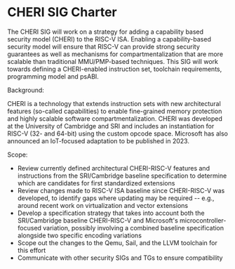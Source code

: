 # CHERI SIG Charter

The CHERI SIG will work on a strategy for adding a capability based security model (CHERI) to the RISC-V ISA. Enabling a capability-based security model will ensure that RISC-V can provide strong security guarantees as well as mechanisms for compartmentalization that are more scalable than traditional MMU/PMP-based techniques. This SIG will work towards defining a CHERI-enabled instruction set, toolchain requirements, programming model and psABI.

Background:

CHERI is a technology that extends instruction sets with new architectural features (so-called capabilities) to enable fine-grained memory protection and highly scalable software compartmentalization. CHERI was developed at the University of Cambridge and SRI and includes an instantiation for RISC-V (32- and 64-bit) using the custom opcode space. Microsoft has also announced an IoT-focused adaptation to be published in 2023.

Scope:

 * Review currently defined architectural CHERI-RISC-V features and instructions from the SRI/Cambridge baseline specification to determine which are candidates for first standardized extensions
 * Review changes made to RISC-V ISA baseline since CHERI-RISC-V was developed, to identify gaps where updating may be required -- e.g., around recent work on virtualization and vector extensions
 * Develop a specification strategy that takes into account both the SRI/Cambridge baseline CHERI-RISC-V and Microsoft's microcontroller-focused variation, possibly involving a combined baseline specification alongside two specific encoding variations
 * Scope out the changes to the Qemu, Sail, and the LLVM toolchain for this effort
 * Communicate with other security SIGs and TGs to ensure compatibility

